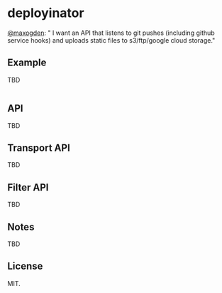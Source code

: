 deployinator
============

[@maxogden](https://twitter.com/maxogden/status/390350635398217728): " I want an API that listens to git pushes (including github service hooks) and uploads static files to s3/ftp/google cloud storage."

## Example

TBD

```javascript

```

## API

TBD

## Transport API

TBD

## Filter API

TBD

## Notes

TBD

## License

MIT.
